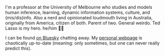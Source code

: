 I'm a professor at the University of Melbourne who studies and models human inference, learning, dynamic information systems, culture, and (mis/dis)info. Also a nerd and opinionated loudmouth living in Australia, originally from America, citizen of both. Parent of two. General weirdo. Ted Lasso is my hero. he/him 🏳️‍⚧️

I can be found <a rel="me" href="[https://aus.social/@AndyPerfors](https://bsky.app/profile/andyperfors.bsky.social)">on Bluesky</a> chatting away. My [personal webpage](https://perfors.net/) is chaotically up-to-date (meaning: only sometimes, but one can never really predict this).
